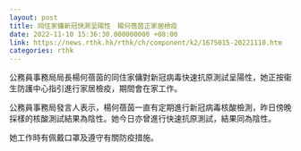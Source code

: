 ```yaml
---
layout: post
title: 同住家傭新冠快測呈陽性　楊何蓓茵正家居檢疫
date: 2022-11-10 15:36:30.000000000 +08:00
link: https://news.rthk.hk/rthk/ch/component/k2/1675015-20221110.htm
categories: rthk
---
```


公務員事務局局長楊何蓓茵的同住家傭對新冠病毒快速抗原測試呈陽性，她正按衞生防護中心指引進行家居檢疫，期間會在家工作。
 
公務員事務局發言人表示，楊何蓓茵一直有定期進行新冠病毒核酸檢測，昨日傍晚採樣的核酸測試結果為陰性。她今日亦曾進行快速抗原測試，結果同為陰性。

她工作時有佩戴口罩及遵守有關防疫措施。
